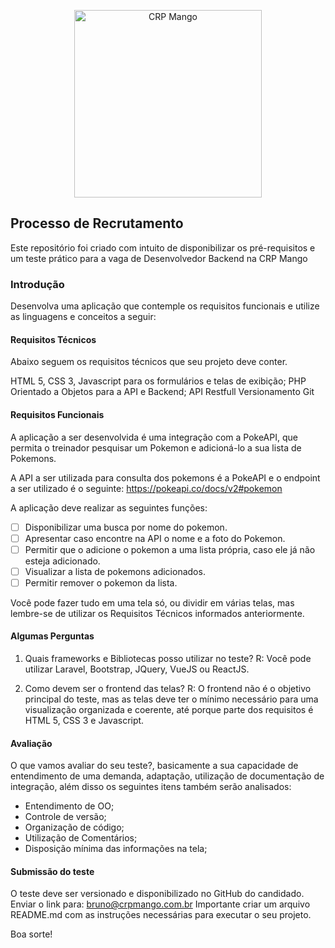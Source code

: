 <p align="center">
  <a href="http://www.crpmango.com.br">
      <img src="https://crpmango.com.br/wp-content/themes/crpmango/assets/images/logo-crpmango.png" alt="CRP Mango" width="300px"/>
  </a>
</p>

## Processo de Recrutamento

Este repositório foi criado com intuito de disponibilizar os pré-requisitos e um teste prático para a vaga de Desenvolvedor Backend na CRP Mango

  

### Introdução

Desenvolva uma aplicação que contemple os requisitos funcionais e utilize as linguagens e conceitos a seguir:
  

#### Requisitos Técnicos

Abaixo seguem os requisitos técnicos que seu projeto deve conter.

HTML 5, CSS 3, Javascript para os formulários e telas de exibição;
PHP Orientado a Objetos para a API e Backend;
API Restfull
Versionamento Git

#### Requisitos Funcionais

A aplicação a ser desenvolvida é uma integração com a PokeAPI, que permita o treinador pesquisar um Pokemon e adicioná-lo a sua lista de Pokemons.

A API a ser utilizada para consulta dos pokemons é a PokeAPI e o endpoint a ser utilizado é o seguinte: https://pokeapi.co/docs/v2#pokemon

A aplicação deve realizar as seguintes funções:

 - [ ] Disponibilizar uma busca por nome do pokemon.
 - [ ] Apresentar caso encontre na API o nome e a foto do Pokemon.
 - [ ] Permitir que o adicione o pokemon a uma lista própria, caso ele já não esteja adicionado.
 - [ ] Visualizar a lista de pokemons adicionados.
 - [ ] Permitir remover o pokemon da lista.

Você pode fazer tudo em uma tela só, ou dividir em várias telas, mas lembre-se de utilizar os Requisitos Técnicos informados anteriormente.

#### Algumas Perguntas

1) Quais frameworks e Bibliotecas posso utilizar no teste?
R: Você pode utilizar Laravel, Bootstrap, JQuery, VueJS ou ReactJS.

2) Como devem ser o frontend das telas?
R: O frontend não é o objetivo principal do teste, mas as telas deve ter o mínimo necessário para uma visualização organizada e coerente, até porque parte dos requisitos é HTML 5, CSS 3 e Javascript.

#### Avaliação

O que vamos avaliar do seu teste?, basicamente a sua capacidade de entendimento de uma demanda, adaptação, utilização de documentação de integração, além disso os seguintes itens também serão analisados:

- Entendimento de OO;
- Controle de versão;
- Organização de código;
- Utilização de Comentários;
- Disposição mínima das informações na tela;

#### Submissão do teste

O teste deve ser versionado e disponibilizado no GitHub do candidado.  
Enviar o link para:  [bruno@crpmango.com.br](mailto:bruno@crpmango.com.br)
Importante criar um arquivo README.md com as instruções necessárias para executar o seu projeto.

Boa sorte!